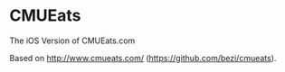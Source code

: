 CMUEats
=======

The iOS Version of CMUEats.com
 
Based on http://www.cmueats.com/  (https://github.com/bezi/cmueats). 
 
 
